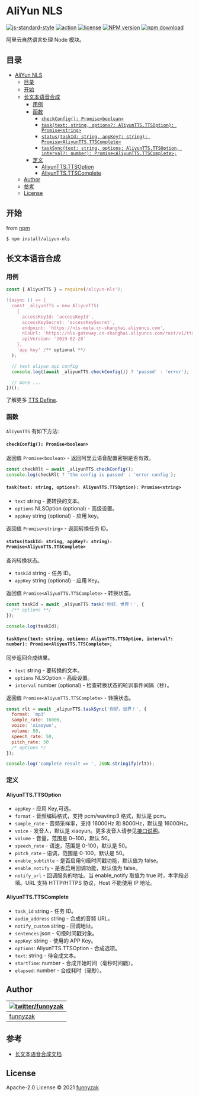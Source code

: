 # AliYun NLS

[![js-standard-style](https://img.shields.io/badge/code_style-standard-brightgreen.svg)](https://github.com/feross/standard)
[![action][ci-image]][ci-url]
[![license][license-image]][repository-url]
[![NPM version][npm-image]][npm-url]
[![npm download][download-image]][download-url]

[ci-image]: https://img.shields.io/github/workflow/status/funnyzak/aliyun-nls/Node.js%20CI
[ci-url]: https://github.com/funnyzak/aliyun-nls/actions
[license-image]: https://img.shields.io/github/license/funnyzak/aliyun-nls.svg?style=flat-square
[repository-url]: https://github.com/funnyzak/aliyun-nls
[npm-image]: https://img.shields.io/npm/v/aliyun-nls.svg?style=flat-square
[npm-url]: https://npmjs.org/package/aliyun-nls
[download-image]: https://img.shields.io/npm/dm/aliyun-nls.svg?style=flat-square
[download-url]: https://npmjs.org/package/aliyun-nls

阿里云自然语言处理 Node 模块。

## 目录

- [AliYun NLS](#aliyun-nls)
  - [目录](#目录)
  - [开始](#开始)
  - [长文本语音合成](#长文本语音合成)
    - [用例](#用例)
    - [函数](#函数)
      - [`checkConfig(): Promise<boolean>`](#checkconfig-promiseboolean)
      - [`task(text: string, options?: AliyunTTS.TTSOption): Promise<string>`](#tasktext-string-options-aliyunttsttsoption-promisestring)
      - [`status(taskId: string, appKey?: string): Promise<AliyunTTS.TTSComplete>`](#statustaskid-string-appkey-string-promisealiyunttsttscomplete)
      - [`taskSync(text: string, options: AliyunTTS.TTSOption, interval?: number): Promise<AliyunTTS.TTSComplete>;`](#tasksynctext-string-options-aliyunttsttsoption-interval-number-promisealiyunttsttscomplete)
    - [定义](#定义)
      - [AliyunTTS.TTSOption](#aliyunttsttsoption)
      - [AliyunTTS.TTSComplete](#aliyunttsttscomplete)
  - [Author](#author)
  - [参考](#参考)
  - [License](#license)

## 开始

from [npm](https://github.com/npm/npm)

    $ npm install/aliyun-nls

## 长文本语音合成

### 用例

```js
const { AliyunTTS } = require(/aliyun-nls');

!(async () => {
  const _aliyunTTS = new AliyunTTS(
    {
      accessKeyId: 'accessKeyId',
      accessKeySecret: 'accessKeySecret',
      endpoint: 'https://nls-meta.cn-shanghai.aliyuncs.com',
      nlsUrl: 'https://nls-gateway.cn-shanghai.aliyuncs.com/rest/v1/tts/async',
      apiVersion: '2019-02-28'
    },
    'app key' /** optional **/
  );

  // test aliyun api config
  console.log((await _aliyunTTS.checkConfig()) ? 'passed' : 'error');

  // more ...
})();
```

了解更多 [TTS Define](https://github.com/funnyzak/aliyun-nls/blob/master/lib/nls.d.ts).

### 函数

`AliyunTTS` 有如下方法:

#### `checkConfig(): Promise<boolean>`

返回值 `Promise<boolean>` - 返回阿里云语音配置密钥是否有效。

```js
const checkRlt = await _aliyunTTS.checkConfig();
console.log(checkRlt ? 'the config is passed' : 'error config');
```

#### `task(text: string, options?: AliyunTTS.TTSOption): Promise<string>`

- `text` string - 要转换的文本。
- `options` NLSOption (optional) - 高级设置。
- `appKey` string (optional) - 应用 key。

返回值 `Promise<string>` - 返回转换任务 ID。

#### `status(taskId: string, appKey?: string): Promise<AliyunTTS.TTSComplete>`

查询转换状态。

- `taskId` string - 任务 ID。
- `appKey` string (optional) - 应用 Key。

返回值 `Promise<AliyunTTS.TTSComplete>` - 转换状态。

```js
const taskId = await _aliyunTTS.task('你好，世界！', {
  /** options **/
});

console.log(taskId);
```

#### `taskSync(text: string, options: AliyunTTS.TTSOption, interval?: number): Promise<AliyunTTS.TTSComplete>;`

同步返回合成结果。

- `text` string - 要转换的文本。
- `options` NLSOption - 高级设置。
- `interval` number (optional) - 检查转换状态的轮训事件间隔（秒）。

返回值 `Promise<AliyunTTS.TTSComplete>` - 转换状态。

```js
const rlt = await _aliyunTTS.taskSync('你好，世界！', {
  format: 'mp3'
  sample_rate: 16000,
  voice: 'xiaoyun',
  volume: 50,
  speech_rate: 50,
  pitch_rate: 50
  /* options */
});

console.log('complete result => ', JSON.stringify(rlt));
```

### 定义

#### AliyunTTS.TTSOption

- `appKey` - 应用 Key,可选。
- `format` - 音频编码格式，支持 pcm/wav/mp3 格式，默认是 pcm。
- `sample_rate` - 音频采样率，支持 16000Hz 和 8000Hz，默认是 16000Hz。
- `voice` - 发音人，默认是 xiaoyun。更多发音人请参见[接口说明](https://help.aliyun.com/document_detail/130509.htm?spm=a2c4g.11186623.0.0.442a38adeflvK0#topic-2606811)。
- `volume` - 音量，范围是 0~100，默认 50。
- `speech_rate` - 语速，范围是 0-100，默认是 50。
- `pitch_rate` - 语调，范围是 0-100，默认是 50。
- `enable_subtitle` - 是否启用句级时间戳功能，默认值为 false。
- `enable_notify` - 是否启用回调功能，默认值为 false。
- `notify_url` - 回调服务的地址。当 enable_notify 取值为 true 时，本字段必填。URL 支持 HTTP/HTTPS 协议，Host 不能使用 IP 地址。

#### AliyunTTS.TTSComplete

- `task_id` string - 任务 ID。
- `audio_address` string - 合成的音频 URL。
- `notify_custom` string - 回调地址。
- `sentences` json - 句级时间戳对象。
- `appKey`: string - 使用的 APP Key。
- `options`: AliyunTTS.TTSOption - 合成选项。
- `text`: string - 待合成文本。
- `startTime`: number - 合成开始时间（毫秒时间戳）。
- `elapsed`: number - 合成耗时（毫秒）。

## Author

| [![twitter/funnyzak](https://s.gravatar.com/avatar/c2437e240644b1317a4a356c6d6253ee?s=70)](https://twitter.com/funnyzak 'Follow @funnyzak on Twitter') |
| ------------------------------------------------------------------------------------------------------------------------------------------------------ |
| [funnyzak](https://yycc.me/)                                                                                                                           |

## 参考

- [长文本语音合成文档](https://help.aliyun.com/document_detail/130509.htm?spm=a2c4g.11186623.0.0.442a38adeflvK0#topic-2606811)

## License

Apache-2.0 License © 2021 [funnyzak](https://github.com/funnyzak)
